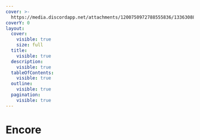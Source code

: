 ```yaml
---
cover: >-
  https://media.discordapp.net/attachments/1200750972788555836/1336308819646484480/image.png?ex=67a35612&is=67a20492&hm=401c2afedb5f674f19bc3fbdc392065183df22a06bf41eacdcd25b2be575bfd2&=&format=webp&quality=lossless&width=825&height=241
coverY: 0
layout:
  cover:
    visible: true
    size: full
  title:
    visible: true
  description:
    visible: true
  tableOfContents:
    visible: true
  outline:
    visible: true
  pagination:
    visible: true
---
```


# Encore

